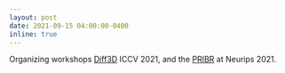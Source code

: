 ```yaml
---
layout: post
date: 2021-09-15 04:00:00-0400
inline: true
---
```


Organizing workshops [Diff3D](http://montrealrobotics.ca/diff3d/) ICCV 2021, and the [PRIBR](https://physical-reasoning.github.io/) at Neurips 2021.
